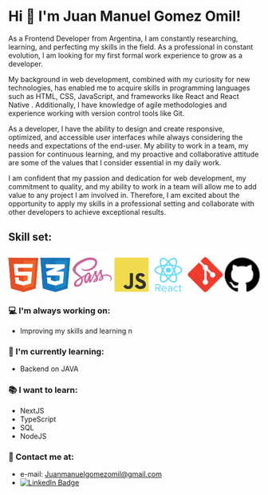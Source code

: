 # Hi 👋 I'm Juan Manuel Gomez Omil!

As a Frontend Developer from Argentina, I am constantly researching, learning, and perfecting my skills in the field. As a professional in constant evolution, I am looking for my first formal work experience to grow as a developer.

My background in web development, combined with my curiosity for new technologies, has enabled me to acquire skills in programming languages such as HTML, CSS, JavaScript, and frameworks like React and React Native
. Additionally, I have knowledge of agile methodologies and experience working with version control tools like Git.

As a developer, I have the ability to design and create responsive, optimized, and accessible user interfaces while always considering the needs and expectations of the end-user. My ability to work in a team, my passion for continuous learning, and my proactive and collaborative attitude are some of the values that I consider essential in my daily work.

I am confident that my passion and dedication for web development, my commitment to quality, and my ability to work in a team will allow me to add value to any project I am involved in. Therefore, I am excited about the opportunity to apply my skills in a professional setting and collaborate with other developers to achieve exceptional results.

## Skill set:

<p align="left">
<img src="./assets/html.svg" height="auto" width="60">
<img src="./assets/css.svg" height="auto" width="60">
<img src="./assets/sass.svg" height="auto" width="80">
<img src="./assets/javascript.svg" height="auto" width="70">
<img src="./assets/react.svg" height="auto" width="70">
<img src="./assets/git.svg" height="auto" width="70">
<img src="./assets/github.svg" height="auto" width="70">
</p>

### 💻 I'm always working on:
- Improving my skills and learning n

### 🌱 I'm currently learning:
- Backend on JAVA

### 📚 I want to learn:
- NextJS
- TypeScript
- SQL
- NodeJS

### 📌 Contact me at:
- e-mail: Juanmanuelgomezomil@gmail.com
- <a href="https://www.linkedin.com/in/juan-manuel-gomez-omil/"><img src="https://img.shields.io/badge/LinkedIn-blue?style=for-the-badge&logo=linkedin&logoColor=white" alt="LinkedIn Badge"/></a>
